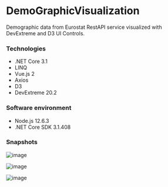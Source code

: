 # DemoGraphicVisualization

Demographic data from Eurostat RestAPI service visualized with DevExtreme and D3 UI Controls.

  

### Technologies
* .NET Core 3.1
* LINQ
* Vue.js 2
* Axios
* D3
* DevExtreme 20.2

### Software environment
* Node.js 12.6.3
* .NET Core SDK 3.1.408

### Snapshots
![image](https://user-images.githubusercontent.com/52715998/119907629-fc881e00-bf50-11eb-9ee2-df880f0440ad.png)

![image](https://user-images.githubusercontent.com/52715998/118182908-ce2b1e80-b439-11eb-95b1-ef485b246967.png)

![image](https://user-images.githubusercontent.com/52715998/118183168-164a4100-b43a-11eb-9ee4-33a4212ba0b9.png)
